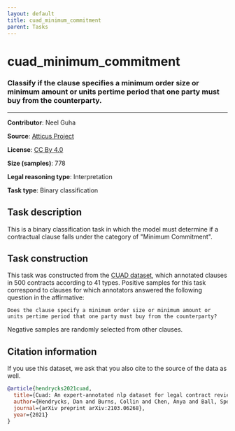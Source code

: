 ```yaml
---
layout: default
title: cuad_minimum_commitment
parent: Tasks
---
```

# cuad_minimum_commitment

### Classify if the clause specifies a minimum order size or minimum amount or units pertime period that one party must buy from the counterparty.
---

**Contributor**: Neel Guha 

**Source**: [Atticus Project](https://www.atticusprojectai.org/cuad>)

**License**: [CC By 4.0](https://creativecommons.org/licenses/by/4.0/)

**Size (samples)**: 778

**Legal reasoning type**: Interpretation

**Task type**: Binary classification

## Task description

This is a binary classification task in which the model must determine if a contractual clause falls under the category of "Minimum Commitment".

## Task construction

This task was constructed from the [CUAD dataset](https://www.atticusprojectai.org/cuad), which annotated clauses in 500 contracts according to 41 types. Positive samples for this task correspond to clauses for which annotators answered the following question in the affirmative:

```text
Does the clause specify a minimum order size or minimum amount or units pertime period that one party must buy from the counterparty?
```

Negative samples are randomly selected from other clauses.

## Citation information
If you use this dataset, we ask that you also cite to the source of the data as well.

```bib
@article{hendrycks2021cuad,
  title={Cuad: An expert-annotated nlp dataset for legal contract review},
  author={Hendrycks, Dan and Burns, Collin and Chen, Anya and Ball, Spencer},
  journal={arXiv preprint arXiv:2103.06268},
  year={2021}
}
```

